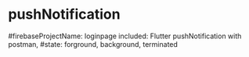 # pushNotification
#firebaseProjectName: loginpage
included:
Flutter pushNotification with postman, #state: forground, background, terminated 

